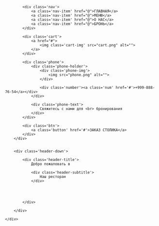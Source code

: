 <!DOCTYPE html>
<html lang="en">
<head>
    <meta charset="UTF-8">
    <link rel='stylesheet' href='style.css'>
    <link rel="preconnect" href="https://fonts.googleapis.com">
    <link rel="preconnect" href="https://fonts.gstatic.com" crossorigin>
    <link href="https://fonts.googleapis.com/css2?family=Open+Sans:wght@300;400;500;600;700;800&display=swap" rel="stylesheet">
    <link rel="preconnect" href="https://fonts.googleapis.com">
    <link rel="preconnect" href="https://fonts.gstatic.com" crossorigin>
    <link href="https://fonts.googleapis.com/css2?family=Tinos:wght@400;700&display=swap" rel="stylesheet">
    <title>Ресторан</title>
</head>
<body>

<div class='header'>
    <div class='container'>
        <div class='header-line'>
            <div class='header-logo'>
                <img src="logo.png" alt="">
            </div>

            <div class='nav'>
                <a class='nav-item' href="@">ГЛАВНАЯ</a>
                <a class='nav-item' href="@">МЕНЮ</a>
                <a class='nav-item' href="@">О НАС</a>
                <a class='nav-item' href="@">БРОНЬ</a>
            </div>

            <div class='cart'>
                <a href="#">
                    <img class='cart-img' src="cart.png" alt="">
                </a>
            </div>

            <div class='phone'>
                <div class='phone-holder'>
                    <div class='phone-img'>
                        <img src="phone.png" alt="">
                    </div>

                    <div class='number'><a class='num' href='#'>+999-888-76-54</a></div>
                </div>

                <div class='phone-text'>
                    Свяжитесь с нами для <br> бронирования
                </div>
            </div>

            <div class='btn'>
                <a class='button' href='#'>ЗАКАЗ СТОЛИКА</a>
            </div>
        </div>


        <div class='header-down'>

            <div class='header-title'>
                Добро пожаловать в

                <div class='header-subtitle'>
                    Наш ресторан
                </div>

         
           

            </div>

        </div>

    </div>

</div>

</body>
</html>
